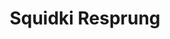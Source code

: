 ---
slug: squidki-resprung
title: Squidki Resprung
description: "Squidki Resprung is an exciting online game. Play for free directly in your browser!"
icon: /images/new_mods/Sprunki Resprung.png
url: https://wowtbc.net/sprunkin/sprunki-resprung/index.html
previewImage: /images/new_mods/Sprunki Resprung.png
type: new mods

# SEO配置
seo:
  title: "Squidki Resprung - Play Free Online Game | Fun Browser Games"
  description: "Squidki Resprung - Play this fun online game for free in your browser. No download required!"
  ogImage: "/images/new_mods/Sprunki Resprung.png"
  keywords: "squidki-resprung, online game, browser game, free game, new mods game, play online"

videoUrls:
  - https://www.youtube.com/embed/example1
  - https://www.youtube.com/embed/example2

whyPlay:
  title: "Why Play Squidki Resprung?"
  items:
    - "Immersive Gameplay: Squidki Resprung offers an engaging and immersive gaming experience that will keep you entertained for hours"
    - "Challenging Levels: Test your skills with increasingly difficult challenges and obstacles"
    - "Beautiful Graphics: Enjoy stunning visuals and smooth animations that bring the game world to life"
    - "Regular Updates: New content and features are added regularly to keep the game fresh and exciting"
    - "Free to Play: Experience all the fun without spending a penny"
    - "Community Features: Connect with other players, share strategies, and compete for high scores"
    - "Cross-Platform: Play on any device with a web browser, no downloads required"

features:
  title: "Key Features of Squidki Resprung"
  image: "/images/new_mods/Sprunki Resprung.png"
  items:
    - "Intuitive Controls: Easy to learn controls make Squidki Resprung accessible for players of all skill levels"
    - "Multiple Game Modes: Enjoy various gameplay options that provide different challenges and experiences"
    - "Character Customization: Personalize your gaming experience with unique characters and items"
    - "Achievement System: Complete special tasks to earn rewards and recognition"
    - "Leaderboards: Compete with players worldwide and see who can achieve the highest scores"

characteristics:
  title: "Game Characteristics"
  image: "/images/new_mods/Sprunki Resprung.png"
  items:
    - "Genre: New mods game with elements of strategy and skill"
    - "Difficulty: Suitable for both casual gamers and those seeking a challenge"
    - "Play Time: Quick sessions or extended gameplay, depending on your preference"
    - "Art Style: Vibrant and engaging visuals that enhance the gaming experience"
    - "Sound Design: Immersive audio that complements the gameplay perfectly"

info: "Squidki Resprung is an exciting online game that offers players a unique and engaging gaming experience. With its intuitive controls, stunning visuals, and challenging gameplay, Squidki Resprung provides hours of entertainment for players of all ages and skill levels. Whether you're looking for a quick gaming session during a break or an extended play session, Squidki Resprung delivers an immersive experience that will keep you coming back for more. The game features multiple levels of increasing difficulty, ensuring that players are constantly challenged as they progress. With regular updates adding new content and features, Squidki Resprung remains fresh and exciting, providing endless entertainment options for its growing community of players."

howToPlayIntro: "Welcome to Squidki Resprung! This guide will walk you through the basics and help you master the game. Whether you're a beginner or looking to improve your skills, these tips and instructions will enhance your gaming experience."

howToPlaySteps:
  - title: "Getting Started"
    description: "Begin your Squidki Resprung adventure by familiarizing yourself with the controls. Use your keyboard or mouse to navigate through the game interface. The tutorial will guide you through the basic mechanics and help you understand the objectives."
  - title: "Understanding the Objectives"
    description: "In Squidki Resprung, your main goal is to progress through levels by completing specific objectives. Each level presents unique challenges that require different strategies and approaches."
  - title: "Mastering the Controls"
    description: "Practice using the controls to improve your precision and reaction time. Squidki Resprung requires quick reflexes and strategic thinking to overcome obstacles and defeat opponents."
  - title: "Utilizing Power-ups"
    description: "Collect power-ups throughout the game to enhance your abilities and overcome difficult challenges. Each power-up offers unique advantages that can be crucial for success."
  - title: "Developing Strategies"
    description: "As you progress in Squidki Resprung, develop effective strategies for different scenarios. Analyze patterns, anticipate challenges, and adapt your approach to maximize your performance."

faq:
  title: "Frequently Asked Questions about Squidki Resprung"
  items:
    - question: "Is Squidki Resprung free to play?"
      answer: "Yes, Squidki Resprung is completely free to play directly in your web browser. No downloads or purchases are required to enjoy the full game experience."
    - question: "Can I play Squidki Resprung on mobile devices?"
      answer: "Yes, Squidki Resprung is optimized for both desktop and mobile play. You can enjoy the game on any device with a web browser and internet connection."
    - question: "Are there any in-game purchases?"
      answer: "While Squidki Resprung is free to play, there may be optional in-game purchases available for cosmetic items or additional features that don't affect core gameplay."
    - question: "How often is Squidki Resprung updated?"
      answer: "The developers regularly update Squidki Resprung with new content, features, and improvements based on player feedback and game performance."
    - question: "Can I play Squidki Resprung offline?"
      answer: "Currently, Squidki Resprung requires an internet connection to play as it's a browser-based online game."
    - question: "Is Squidki Resprung suitable for children?"
      answer: "Yes, Squidki Resprung is designed to be family-friendly and suitable for players of all ages."
    - question: "How do I report bugs or issues?"
      answer: "If you encounter any problems while playing Squidki Resprung, you can report them through the game's support page or contact the developers directly through their website."
    - question: "Still Have Questions?"
      answer: "If you have additional questions about Squidki Resprung that aren't covered in this FAQ, please visit our support center or contact our customer service team for assistance."
---